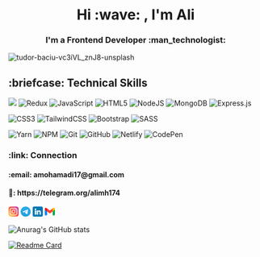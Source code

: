 
<div align="center">
 <h1>Hi :wave: , I'm Ali</h1>
 <h3>I'm a Frontend Developer  :man_technologist:</h3>
</div>

![tudor-baciu-vc3iVL_znJ8-unsplash](https://user-images.githubusercontent.com/19290716/168420139-86eecf57-5df9-448b-b751-18963db82a0c.jpg)


 <h2>:briefcase: Technical Skills</h1> 

![](https://img.shields.io/badge/Code-React-informational?style=flat&logo=react&color=61DAFB) ![Redux](https://img.shields.io/badge/redux-%23593d88.svg?style=flat&logo=redux&logoColor=white) ![JavaScript](https://img.shields.io/badge/javascript-%23323330.svg?style=flat&logo=javascript&logoColor=%23F7DF1E) ![HTML5](https://img.shields.io/badge/html5-%23E34F26.svg?style=flat&logo=html5&logoColor=white) ![NodeJS](https://img.shields.io/badge/node.js-6DA55F?style=flat&logo=node.js&logoColor=white) ![MongoDB](https://img.shields.io/badge/MongoDB-%234ea94b.svg?style=flat&logo=mongodb&logoColor=white) ![Express.js](https://img.shields.io/badge/express.js-%23404d59.svg?style=flat&logo=express&logoColor=%2361DAFB)


![CSS3](https://img.shields.io/badge/css3-%231572B6.svg?style=flat&logo=css3&logoColor=white) ![TailwindCSS](https://img.shields.io/badge/tailwindcss-%2338B2AC.svg?style=flat&logo=tailwind-css&logoColor=white) ![Bootstrap](https://img.shields.io/badge/bootstrap-%23563D7C.svg?style=flat&logo=bootstrap&logoColor=white) ![SASS](https://img.shields.io/badge/SASS-hotpink.svg?style=flat&logo=SASS&logoColor=white)


![Yarn](https://img.shields.io/badge/yarn-%232C8EBB.svg?style=flat&logo=yarn&logoColor=white) ![NPM](https://img.shields.io/badge/NPM-%23000000.svg?style=flat&logo=npm&logoColor=white) ![Git](https://img.shields.io/badge/git-%23F05033.svg?style=flat&logo=git&logoColor=white) ![GitHub](https://img.shields.io/badge/github-%23121011.svg?style=flat&logo=github&logoColor=white) ![Netlify](https://img.shields.io/badge/netlify-%23000000.svg?style=flat&logo=netlify&logoColor=#00C7B7) ![CodePen](https://img.shields.io/badge/Codepen-000000?style=flat&logo=codepen&logoColor=white)

<h3>:link: Connection</h3>
<h4>:email: amohamadi17@gmail.com</h4>
<h4>🔗: https://telegram.org/alimh174</h4>

<a href="https://www.instagram.com/ali__mh17"><img width="20px" src="./images/instagram.png" alt="instagram icon" /></a>
<a href="tg://alimh174"><img width="20px" src="./images/telegram.png" alt="telegram icon" /></a>
<a href="https://www.instagram.com/ali__mh17"><img width="20px" src="./images/linkedin.png" alt="linkedin icon" /></a>
<a href="https://www.instagram.com/ali__mh17"><img width="20px" src="./images/gmail.png" alt="gmail icon" /></a>



![Anurag's GitHub stats](https://github-readme-stats.vercel.app/api?username=alimh17&show_icons=true&theme=radical)

[![Readme Card](https://github-readme-stats.vercel.app/api/pin/?username=alimh17&repo=messanger)](https://github.com/alimh17/messanger)
